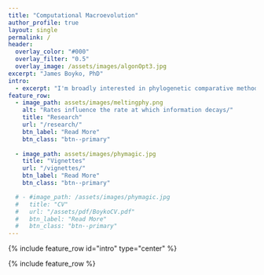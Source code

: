 ```yaml
---
title: "Computational Macroevolution"
author_profile: true
layout: single
permalink: /
header:
  overlay_color: "#000"
  overlay_filter: "0.5"
  overlay_image: /assets/images/algonOpt3.jpg
excerpt: "James Boyko, PhD"
intro: 
  - excerpt: "I'm broadly interested in phylogenetic comparative methods and ways that we can improve them."
feature_row:
  - image_path: assets/images/meltingphy.png
    alt: "Rates influence the rate at which information decays/"
    title: "Research"
    url: "/research/"
    btn_label: "Read More"
    btn_class: "btn--primary"
  
  - image_path: assets/images/phymagic.jpg
    title: "Vignettes"
    url: "/vignettes/"
    btn_label: "Read More"
    btn_class: "btn--primary"

  # - #image_path: /assets/images/phymagic.jpg
  #   title: "CV"
  #   url: "/assets/pdf/BoykoCV.pdf"
  #   btn_label: "Read More"
  #   btn_class: "btn--primary"
---
```


{% include feature_row id="intro" type="center" %}

{% include feature_row %}

